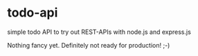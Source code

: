 # todo-api
simple todo API to try out REST-APIs with node.js and express.js

Nothing fancy yet. Definitely not ready for production! ;-)
